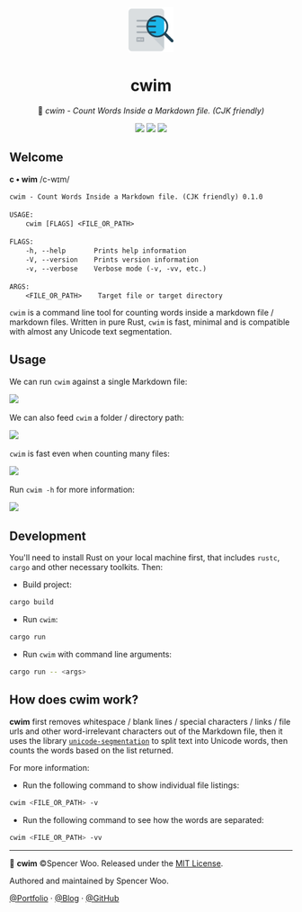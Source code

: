 <div align="center">
  <img src="assets/icon.png" alt="icon" width="80px"/>

  <h1>cwim</h1>

  🎰 <em>cwim - Count Words Inside a Markdown file. (CJK friendly)</em>

  ![](https://img.shields.io/badge/🔎-cwim-1bb7ea?style=flat-square)
  ![](https://img.shields.io/badge/CJK-friendly-orange?style=flat-square&logo=markdown)
  ![](https://img.shields.io/badge/rust-2018-000000?style=flat-square&logo=rust)
</div>

## Welcome

**c • wim** /c-wɪm/

```
cwim - Count Words Inside a Markdown file. (CJK friendly) 0.1.0

USAGE:
    cwim [FLAGS] <FILE_OR_PATH>

FLAGS:
    -h, --help       Prints help information
    -V, --version    Prints version information
    -v, --verbose    Verbose mode (-v, -vv, etc.)

ARGS:
    <FILE_OR_PATH>    Target file or target directory
```

`cwim` is a command line tool for counting words inside a markdown file / markdown files. Written in pure Rust, `cwim` is fast, minimal and is compatible with almost any Unicode text segmentation.

## Usage

We can run `cwim` against a single Markdown file:

![](https://i.loli.net/2020/01/21/ur2tFDelKhYI6vO.png)

We can also feed `cwim` a folder / directory path:

![](https://i.loli.net/2020/01/21/gkAD12RmMcypsxK.png)

`cwim` is fast even when counting many files:

![](https://i.loli.net/2020/01/21/EyTve6gr2zQZK3M.png)

Run `cwim -h` for more information:

![](https://i.loli.net/2020/01/21/Lo8nRfyOjxkY6V7.png)

## Development

You'll need to install Rust on your local machine first, that includes `rustc`, `cargo` and other necessary toolkits. Then:

- Build project:

```bash
cargo build
```

- Run `cwim`:

```bash
cargo run
```

- Run `cwim` with command line arguments:

```bash
cargo run -- <args>
```

## How does cwim work?

**cwim** first removes whitespace / blank lines / special characters / links / file urls and other word-irrelevant characters out of the Markdown file, then it uses the library [`unicode-segmentation`](https://github.com/unicode-rs/unicode-segmentation) to split text into Unicode words, then counts the words based on the list returned.

For more information:

- Run the following command to show individual file listings:

```bash
cwim <FILE_OR_PATH> -v
```

- Run the following command to see how the words are separated:

```bash
cwim <FILE_OR_PATH> -vv
```

---

🎰 **cwim** ©Spencer Woo. Released under the [MIT License](LICENSE).

Authored and maintained by Spencer Woo.

[@Portfolio](https://spencerwoo.com/) · [@Blog](https://blog.spencerwoo.com/) · [@GitHub](https://github.com/spencerwooo)
